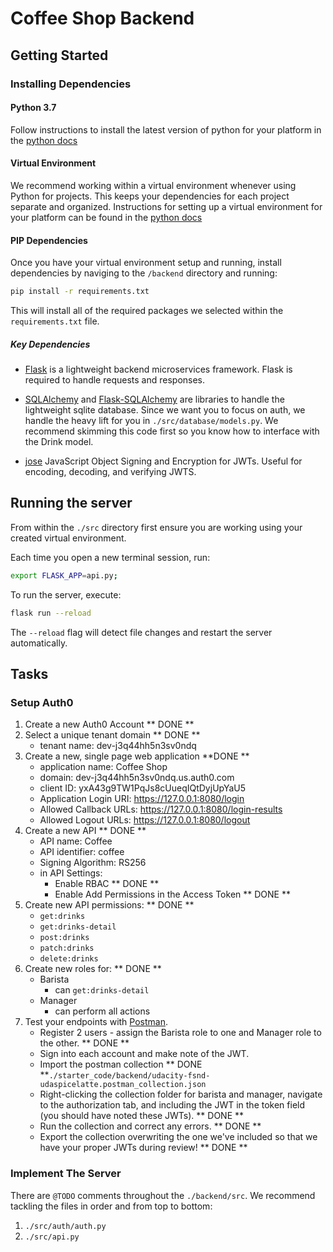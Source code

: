 # Coffee Shop Backend

## Getting Started

### Installing Dependencies

#### Python 3.7

Follow instructions to install the latest version of python for your platform in the [python docs](https://docs.python.org/3/using/unix.html#getting-and-installing-the-latest-version-of-python)

#### Virtual Environment

We recommend working within a virtual environment whenever using Python for projects. This keeps your dependencies for each project separate and organized. Instructions for setting up a virtual environment for your platform can be found in the [python docs](https://packaging.python.org/guides/installing-using-pip-and-virtual-environments/)

#### PIP Dependencies

Once you have your virtual environment setup and running, install dependencies by naviging to the `/backend` directory and running:

```bash
pip install -r requirements.txt
```

This will install all of the required packages we selected within the `requirements.txt` file.

##### Key Dependencies

- [Flask](http://flask.pocoo.org/) is a lightweight backend microservices framework. Flask is required to handle requests and responses.

- [SQLAlchemy](https://www.sqlalchemy.org/) and [Flask-SQLAlchemy](https://flask-sqlalchemy.palletsprojects.com/en/2.x/) are libraries to handle the lightweight sqlite database. Since we want you to focus on auth, we handle the heavy lift for you in `./src/database/models.py`. We recommend skimming this code first so you know how to interface with the Drink model.

- [jose](https://python-jose.readthedocs.io/en/latest/) JavaScript Object Signing and Encryption for JWTs. Useful for encoding, decoding, and verifying JWTS.

## Running the server

From within the `./src` directory first ensure you are working using your created virtual environment.

Each time you open a new terminal session, run:

```bash
export FLASK_APP=api.py;
```

To run the server, execute:

```bash
flask run --reload
```

The `--reload` flag will detect file changes and restart the server automatically.

## Tasks

### Setup Auth0

1. Create a new Auth0 Account ** DONE **
2. Select a unique tenant domain ** DONE **
	- tenant name: dev-j3q44hh5n3sv0ndq
3. Create a new, single page web application **DONE **
	- application name: Coffee Shop
	- domain: dev-j3q44hh5n3sv0ndq.us.auth0.com
	- client ID: yxA43g9TW1PqJs8cUueqIQtDyjUpYaU5
	- Application Login URI: https://127.0.0.1:8080/login
	- Allowed Callback URLs: https://127.0.0.1:8080/login-results
	- Allowed Logout URLs: https://127.0.0.1:8080/logout
4. Create a new API ** DONE **
	- API name: Coffee
	- API identifier: coffee
	- Signing Algorithm: RS256
   - in API Settings:
     - Enable RBAC ** DONE **
     - Enable Add Permissions in the Access Token ** DONE **
5. Create new API permissions: ** DONE **
   - `get:drinks`
   - `get:drinks-detail`
   - `post:drinks`
   - `patch:drinks`
   - `delete:drinks`
6. Create new roles for: ** DONE **
   - Barista
     - can `get:drinks-detail`
   - Manager
     - can perform all actions
7. Test your endpoints with [Postman](https://getpostman.com).
   - Register 2 users - assign the Barista role to one and Manager role to the other. ** DONE **
   - Sign into each account and make note of the JWT.
   - Import the postman collection ** DONE **`./starter_code/backend/udacity-fsnd-udaspicelatte.postman_collection.json`
   - Right-clicking the collection folder for barista and manager, navigate to the authorization tab, and including the JWT in the token field (you should have noted these JWTs). ** DONE **
   - Run the collection and correct any errors. ** DONE **
   - Export the collection overwriting the one we've included so that we have your proper JWTs during review! ** DONE **

### Implement The Server

There are `@TODO` comments throughout the `./backend/src`. We recommend tackling the files in order and from top to bottom:

1. `./src/auth/auth.py`
2. `./src/api.py`
